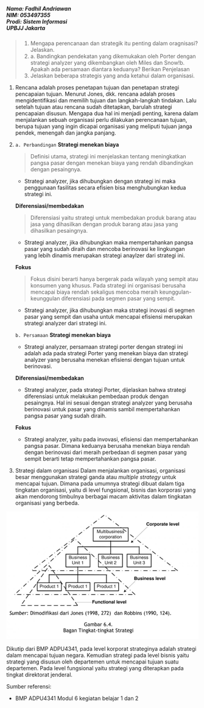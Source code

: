 ##### Nama: Fadhil Andriawan <br/> NIM: 053497355 <br> Prodi: Sistem Informasi <br> UPBJJ Jakarta

> 1. Mengapa perencanaan dan strategik itu penting dalam oragnisasi? Jelaskan.
> 2. a. Bandingkan pendekatan yang dikemukakan oleh Porter dengan strategi analyzer yang dikembangkan oleh Miles dan Snow!b. Apakah ada persamaan diantara keduanya? Berikan Penjelasan 
> 3. Jelaskan beberapa strategis yang anda ketahui dalam organisasi. 

1. Rencana adalah proses penetapan tujuan dan penetapan strategi pencapaian tujuan. Menurut Jones, dkk. rencana adalah proses mengidentifikasi dan memilih tujuan dan langkah-langkah tindakan.
Lalu setelah tujuan atau rencana sudah ditetapkan, barulah strategi pencapaian disusun.
Mengapa dua hal ini menjadi penting, karena dalam menjalankan sebuah organisasi perlu dilakukan perencanaan tujuan, berupa tujuan yang ingin dicapai organisasi yang meliputi tujuan janga pendek, menengah dan jangka panjang.

2. 
    `a. Perbandingan`
    **Strategi menekan biaya**
    > Definisi utama, strategi ini menjelaskan tentang meningkatkan pangsa pasar dengan menekan biaya yang rendah dibandingkan dengan pesaingnya.

    - Strategi analyzer, jika dihubungkan dengan strategi ini maka penggunaan fasilitas secara efisien bisa menghubungkan kedua strategi ini.

    **Diferensiasi/membedakan**
    > Diferensiasi yaitu strategi untuk membedakan produk barang atau jasa yang dihasilkan dengan produk barang atau jasa yang dihasilkan pesaingnya.
    - Strategi analyzer, jika dihubungkan maka mempertahankan pangsa pasar yang sudah diraih dan mencoba berinovasi ke lingkungan yang lebih dinamis merupakan strategi anaylzer dari strategi ini.

    **Fokus**
    > Fokus disini berarti hanya bergerak pada wilayah yang sempit atau konsumen yang khusus. Pada strategi ini organisasi berusaha mencapai biaya rendah sekaligus mencoba meraih keunggulan-keunggulan diferensiasi pada segmen pasar yang sempit.
    - Strategi analyzer, jika dihubungkan maka strategi inovasi di segmen pasar yang sempit dan usaha untuk mencapai efisiensi merupakan strategi analyzer dari strategi ini.
    
    `b. Persamaan` 
    **Strategi menekan biaya**
    - Strategi analyzer, persamaan strategi porter dengan strategi ini adalah ada pada strategi Porter yang menekan biaya dan strategi analyzer yang berusaha menekan efisiensi dengan tujuan untuk berinovasi.

    **Diferensiasi/membedakan**
    - Strategi analyzer, pada strategi Porter, dijelaskan bahwa strategi diferensiasi untuk melakukan pembedaan produk dengan pesaingnya. Hal ini sesuai dengan strategi analyzer yang berusaha berinovasi untuk pasar yang dinamis sambil mempertahankan pangsa pasar yang sudah diraih.

    **Fokus**
    - Strategi analyzer, yaitu pada invovasi, efisiensi dan mempertahankan pangsa pasar. Dimana keduanya berusaha menekan biaya rendah dengan berinovasi dari meraih perbedaan di segmen pasar yang sempit berarti tetap mempertahankan pangsa pasar.

3. Strategi dalam organisasi
Dalam menjalankan organisasi, organisasi besar menggunakan strategi ganda atau _multiple strategy_ untuk mencapai tujuan. Dimana pada umumnya strategi dibuat dalam tiga tingkatan organisasi, yaitu di level fungsional, bisnis dan korporasi yang akan mendorong timbulnya berbagai macam aktivitas dalam tingkatan organisasi yang berbeda.

![Gambar](../assets/Screenshot%20from%202025-05-16%2022-56-54.png)

Dikutip dari BMP ADPU4341, pada level korporat strateginya adalah strategi dalam mencapai tujuan negara. Kemudian strategi pada level bisnis yaitu strategi yang disusun oleh departemen untuk mencapai tujuan suatu departemen. Pada level fungsional yaitu strategi yang diterapkan pada tingkat direktorat jenderal.

Sumber referensi:
- BMP ADPU4341 Modul 6 kegiatan belajar 1 dan 2